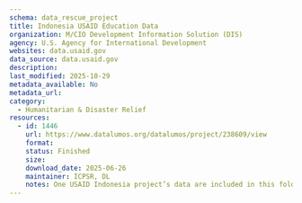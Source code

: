 ```yaml
---
schema: data_rescue_project 
title: Indonesia USAID Education Data
organization: M/CIO Development Information Solution (DIS)
agency: U.S. Agency for International Development
websites: data.usaid.gov
data_source: data.usaid.gov
description: 
last_modified: 2025-10-29
metadata_available: No
metadata_url: 
category:
  - Humanitarian & Disaster Relief 
resources:
  - id: 1446
    url: https://www.datalumos.org/datalumos/project/238609/view
    format: 
    status: Finished
    size: 
    download_date: 2025-06-26
    maintainer: ICPSR, DL
    notes: One USAID Indonesia project’s data are included in this folder covering the period from 2020 to 2021. The project is YouthWin Through Economic Participation (YEP) as part of the Kunci Initiative. Across the project, the folder contains the following files and numbers of each codebooks (1), consent (0), data files (1), instruments (1), reports (1).
---
```

